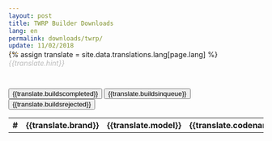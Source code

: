 ```yaml
---
layout: post
title: TWRP Builder Downloads
lang: en
permalink: downloads/twrp/
update: 11/02/2018
---
```

{% assign translate = site.data.translations.lang[page.lang] %}
<em style="color: #bbb">{{translate.hint}}</em>
<style> 
   p {
   margin: -2em 0 2em 0;
   }
</style>
<script src="https://www.gstatic.com/firebasejs/4.9.0/firebase.js"></script>
<script src="/login/index.js"></script>
<!-- Main -->
<section id="main" class="wrapper" style="padding: 1em 0">
   <div class="inner">
      <!-- Table -->
      <div class="table-wrapper">
         <table>
             <div id="tabs">
                <button id="tab_completed" onclick="table_completed()">{{translate.buildscompleted}}</button>
                <button id="tab_in-queue" onclick="table_inQueue()">{{translate.buildsinqueue}}</button>
                <button id="tab_rejected" onclick="table_rejected()">{{translate.buildsrejected}}</button>
             </div>
            <tbody id="table_completed">
               <tr>
                  <th>#</th>
                  <th>{{translate.brand}}</th>
                  <th>{{translate.model}}</th>
                  <th>{{translate.codename}}</th>
                  <th>{{translate.maintainer}}</th>
                  <th>{{translate.dateadded}}</th>
                  <th>{{translate.downloadlink}}</th>
               </tr>
               <script>
                  var userDataRef = firebase.database().ref("Builds").orderByKey();
                  var button = document.createElement("button");
                  button.innerHTML = "Do Something";
                  
                  userDataRef.once("value").then(function(snapshot) {
                      var content='';
                      content+='<tr>'
                      content+='<th>#</th>'
                      content+='<th>{{translate.brand}}</th>'
                      content+='<th>{{translate.model}}</th>'
                      content+='<th>{{translate.codename}}</th>'
                      content+='<th>{{translate.maintainer}}</th>'
                      content+='<th>{{translate.dateadded}}</th>'
                      content+='<th>{{translate.downloadlink}}</th>'
                      content+='</tr>'

                      snapshot.forEach(function(data){
                        var val = data.val();
                        var count="";
                        var brand=val.brand;
                        var model=val.model;
                        var codename=val.codeName;
                        var date=val.date;
                        var url=val.url;
                        var maintainer=val.developerEmail;
                        var body = document.getElementsByTagName("body")[0];
                        content+='<tr>'
                        content +='<td class="count">'+count+'</td>'
                        content +='<td>'+brand+'</td>'
                        content +='<td>'+model+'</td>'
                        content +='<td>'+codename+'</td>'
                        content +='<td class="maintainer">'+maintainer+'</td>'
                        content +='<td>'+date+'</td>'
                        content+='<td><a href='+url+' target="_blank"> {{translate.download}} </a></td>'
                        content+='</tr>'
                      });
                      
                      document.getElementById("table_completed").innerHTML = content;

                      $('.maintainer').each(function(i) {
                          $(this).text($(this).text().replace('@gmail.com',''));
                          $(this).text($(this).text().replace('kirito9xda','kirito9'));
                          $(this).text($(this).text().replace('mnshereef','Sheref'));
                          $(this).text($(this).text().replace('ahmedhady6','AhmedHadyHassaan'));
                      });

                      $('.count').each(function(i) {
                        var x = $(this).index()+1;
                        var y = i + 1;
                        $(this).text(x+i);
                        $(this).wrap($('<a>').attr('href','#'+y));
                        $(this).attr('id',x+i);

                        $(this).click(function() {
                            $('.count').parent().parent().css({'background-color':''});
                            $(this).parent().parent().css('background-color','rgba(197, 218, 4, 0.55)');
                        });
                      });

                      if (window.location.href.indexOf("#") > -1) {
                        var firstDigit = window.location.href[window.location.href.length -2];
                        var secondDigit = window.location.href[window.location.href.length -1];
                        var id =  '';
                        if (firstDigit != '#') {
                            id = firstDigit + secondDigit
                        } else {
                            id = secondDigit 
                        };
                        var item = "#"+id;
                        $(item).parent().parent().css('background-color','rgba(197, 218, 4, 0.55)');
                      }
                  });
               </script>
               <style>
                  .load-bar {
                  position: relative;
                  width: 100%;
                  height: 4px;
                  background-color: #fdba2c;
                  }
                  .bar {
                  content: "";
                  display: inline;
                  position: absolute;
                  width: 0;
                  height: 100%;
                  left: 50%;
                  text-align: center;
                  }
                  .bar:nth-child(1) {
                  background-color: #da4733;
                  animation: loading 3s linear infinite;
                  }
                  .bar:nth-child(2) {
                  background-color: #3b78e7;
                  animation: loading 3s linear 1s infinite;
                  }
                  .bar:nth-child(3) {
                  background-color: #fdba2c;
                  animation: loading 3s linear 2s infinite;
                  }
                  @keyframes loading {
                  from {left: 50%; width: 0;z-index:100;}
                  33.3333% {left: 0; width: 100%;z-index: 10;}
                  to {left: 0; width: 100%;}
                  }
               </style>
            </tbody>
            
            <tbody id="table_in-queue">
               <tr>
                  <th>#</th>
                  <th>{{translate.brand}}</th>
                  <th>{{translate.model}}</th>
                  <th>{{translate.codename}}</th>
                  <th>{{translate.maintainer}}</th>
                  <th>{{translate.dateadded}}</th>
               </tr>
               <script>
                  var userDataRef = firebase.database().ref("InQueue").orderByKey();
                  var button = document.createElement("button");
                  button.innerHTML = "Do Something";
                  
                  userDataRef.once("value").then(function(snapshot) {
                      var content='';
                      content+='<tr>'
                      content+='<th>#</th>'
                      content+='<th>{{translate.brand}}</th>'
                      content+='<th>{{translate.model}}</th>'
                      content+='<th>{{translate.codename}}</th>'
                      content+='<th>{{translate.dateadded}}</th>'
                      content+='</tr>'

                      snapshot.forEach(function(data){
                        var val = data.val();
                        var count2="";
                        var brand=val.brand;
                        var model=val.model;
                        var codename=val.codeName;
                        var date=val.date;
                        var body = document.getElementsByTagName("body")[0];
                        content+='<tr>'
                        content +='<td class="count2">'+count2+'</td>'
                        content +='<td>'+brand+'</td>'
                        content +='<td>'+model+'</td>'
                        content +='<td>'+codename+'</td>'
                        content +='<td>'+date+'</td>'
                        content+='</tr>'
                      });
                      
                      document.getElementById("table_in-queue").innerHTML = content;

                      $('.count2').each(function(i) {
                        var x = $(this).index()+1;
                        var y = i + 1;
                        $(this).text(x+i);
                      });
                  });
               </script>
           </tbody>
           
           <tbody id="table_rejected">
               <tr>
                  <th>#</th>
                  <th>{{translate.brand}}</th>
                  <th>{{translate.model}}</th>
                  <th>{{translate.dateadded}}</th>
                  <th>{{translate.rejector}}</th>
                  <th>{{translate.note}}</th>
               </tr>
               <script>
                  var userDataRef = firebase.database().ref("Rejected").orderByKey();
                  var button = document.createElement("button");
                  button.innerHTML = "Do Something";
                  
                  userDataRef.once("value").then(function(snapshot) {
                      var content='';
                      content+='<tr>'
                      content+='<th>#</th>'
                      content+='<th>{{translate.brand}}</th>'
                      content+='<th>{{translate.model}}</th>'
                      content+='<th>{{translate.dateadded}}</th>'
                      content+='<th>{{translate.rejector}}</th>'
                      content+='<th>{{translate.note}}</th>'
                      content+='</tr>'

                      snapshot.forEach(function(data){
                        var val = data.val();
                        var count3="";
                        var brand=val.brand;
                        var model=val.model;
                        var date=val.date;
                        var note=val.note;
                        var rejector=val.rejector;
                        var body = document.getElementsByTagName("body")[0];
                        content+='<tr>'
                        content +='<td class="count3">'+count3+'</td>'
                        content +='<td>'+brand+'</td>'
                        content +='<td>'+model+'</td>'
                        content +='<td>'+date+'</td>'
                        content +='<td>'+rejector+'</td>'
                        content +='<td>'+note+'</td>'
                        content+='</tr>'
                      });
                      
                      document.getElementById("table_rejected").innerHTML = content;

                      $('.count3').each(function(i) {
                        var x = $(this).index()+1;
                        var y = i + 1;
                        $(this).text(x+i);
                      });
                  });
               </script>
           </tbody>
         </table>
         <div class="load-bar">
            <div class="bar"></div>
            <div class="bar"></div>
            <div class="bar"></div>
         </div>
      </div>
   </div>
   <script>
        function table_completed() {
            document.getElementById('table_completed').style.display = "table-row-group";
            document.getElementById('tab_completed').style.background ="#fff7"
            document.getElementById('table_in-queue').style.display = "none";
            document.getElementById('tab_in-queue').style.background ="#fff4"
            document.getElementById('table_rejected').style.display = "none";
            document.getElementById('tab_rejected').style.background ="#fff4"
        };
        function table_inQueue() {
            document.getElementById('table_completed').style.display = "none";
            document.getElementById('tab_completed').style.background ="#fff4"
            document.getElementById('table_in-queue').style.display = "table-row-group";
            document.getElementById('tab_in-queue').style.background ="#fff7"
            document.getElementById('table_rejected').style.display = "none";
            document.getElementById('tab_rejected').style.background ="#fff4"
        };
        function table_rejected() {
            document.getElementById('table_completed').style.display = "none";
            document.getElementById('tab_completed').style.background ="#fff4"
            document.getElementById('table_in-queue').style.display = "none";
            document.getElementById('tab_in-queue').style.background ="#fff4"
            document.getElementById('table_rejected').style.display = "table-row-group";
            document.getElementById('tab_rejected').style.background ="#fff7"
        };
   </script>
</section>